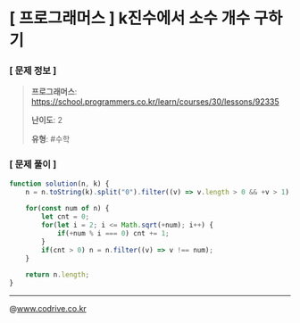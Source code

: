 # [ 프로그래머스 ] k진수에서 소수 개수 구하기

### [ 문제 정보 ]
> **프로그래머스**: https://school.programmers.co.kr/learn/courses/30/lessons/92335
> 
> **난이도**: 2
>
> **유형**: #수학


### [ 문제 풀이 ]
```JavaScript
function solution(n, k) {
    n = n.toString(k).split("0").filter((v) => v.length > 0 && +v > 1);
    
    for(const num of n) {
        let cnt = 0;
        for(let i = 2; i <= Math.sqrt(+num); i++) {
            if(+num % i === 0) cnt += 1;
        }
        if(cnt > 0) n = n.filter((v) => v !== num);
    }
    
    return n.length;
}
```


---
@www.codrive.co.kr